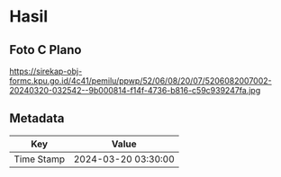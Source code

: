 # Hasil

## Foto C Plano

https://sirekap-obj-formc.kpu.go.id/4c41/pemilu/ppwp/52/06/08/20/07/5206082007002-20240320-032542--9b000814-f14f-4736-b816-c59c939247fa.jpg


## Metadata

| Key        | Value               |
| ---------- | ------------------- |
| Time Stamp | 2024-03-20 03:30:00 |




